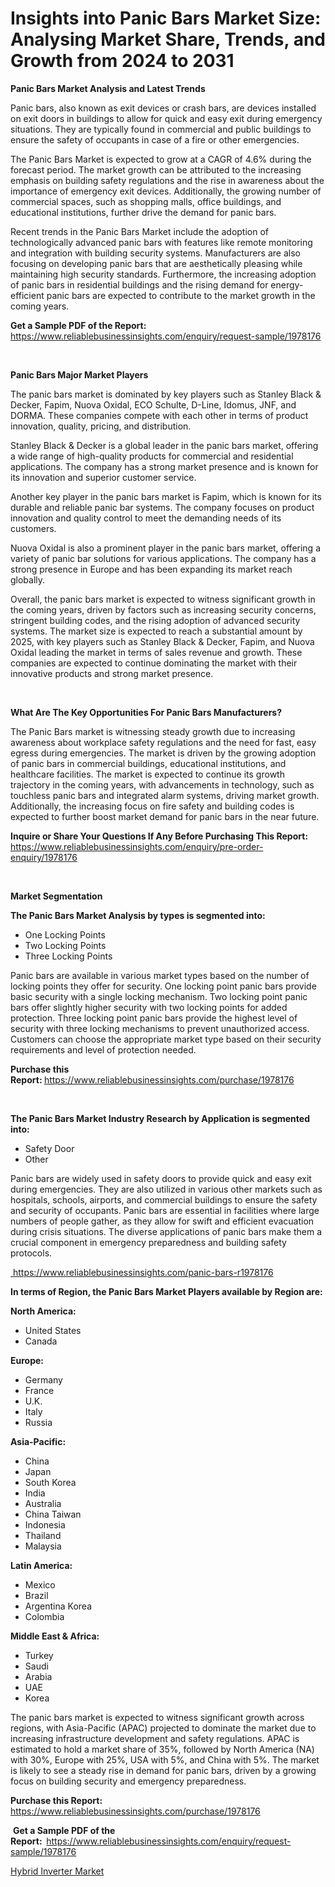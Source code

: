 <p><h1>Insights into Panic Bars Market Size: Analysing Market Share, Trends, and Growth from 2024 to 2031</h1></p><p><strong>Panic Bars Market Analysis and Latest Trends</strong></p>
<p><p>Panic bars, also known as exit devices or crash bars, are devices installed on exit doors in buildings to allow for quick and easy exit during emergency situations. They are typically found in commercial and public buildings to ensure the safety of occupants in case of a fire or other emergencies.</p><p>The Panic Bars Market is expected to grow at a CAGR of 4.6% during the forecast period. The market growth can be attributed to the increasing emphasis on building safety regulations and the rise in awareness about the importance of emergency exit devices. Additionally, the growing number of commercial spaces, such as shopping malls, office buildings, and educational institutions, further drive the demand for panic bars.</p><p>Recent trends in the Panic Bars Market include the adoption of technologically advanced panic bars with features like remote monitoring and integration with building security systems. Manufacturers are also focusing on developing panic bars that are aesthetically pleasing while maintaining high security standards. Furthermore, the increasing adoption of panic bars in residential buildings and the rising demand for energy-efficient panic bars are expected to contribute to the market growth in the coming years.</p></p>
<p><strong>Get a Sample PDF of the Report:&nbsp;</strong> <a href="https://www.reliablebusinessinsights.com/enquiry/request-sample/1978176">https://www.reliablebusinessinsights.com/enquiry/request-sample/1978176</a></p>
<p>&nbsp;</p>
<p><strong>Panic Bars Major Market Players</strong></p>
<p><p>The panic bars market is dominated by key players such as Stanley Black & Decker, Fapim, Nuova Oxidal, ECO Schulte, D-Line, Idomus, JNF, and DORMA. These companies compete with each other in terms of product innovation, quality, pricing, and distribution. </p><p>Stanley Black & Decker is a global leader in the panic bars market, offering a wide range of high-quality products for commercial and residential applications. The company has a strong market presence and is known for its innovation and superior customer service. </p><p>Another key player in the panic bars market is Fapim, which is known for its durable and reliable panic bar systems. The company focuses on product innovation and quality control to meet the demanding needs of its customers.</p><p>Nuova Oxidal is also a prominent player in the panic bars market, offering a variety of panic bar solutions for various applications. The company has a strong presence in Europe and has been expanding its market reach globally.</p><p>Overall, the panic bars market is expected to witness significant growth in the coming years, driven by factors such as increasing security concerns, stringent building codes, and the rising adoption of advanced security systems. The market size is expected to reach a substantial amount by 2025, with key players such as Stanley Black & Decker, Fapim, and Nuova Oxidal leading the market in terms of sales revenue and growth. These companies are expected to continue dominating the market with their innovative products and strong market presence.</p></p>
<p>&nbsp;</p>
<p><strong>What Are The Key Opportunities For Panic Bars Manufacturers?</strong></p>
<p><p>The Panic Bars market is witnessing steady growth due to increasing awareness about workplace safety regulations and the need for fast, easy egress during emergencies. The market is driven by the growing adoption of panic bars in commercial buildings, educational institutions, and healthcare facilities. The market is expected to continue its growth trajectory in the coming years, with advancements in technology, such as touchless panic bars and integrated alarm systems, driving market growth. Additionally, the increasing focus on fire safety and building codes is expected to further boost market demand for panic bars in the near future.</p></p>
<p><strong>Inquire or Share Your Questions If Any Before Purchasing This Report:</strong> <a href="https://www.reliablebusinessinsights.com/enquiry/pre-order-enquiry/1978176">https://www.reliablebusinessinsights.com/enquiry/pre-order-enquiry/1978176</a></p>
<p>&nbsp;</p>
<p><strong>Market Segmentation</strong></p>
<p><strong>The Panic Bars Market Analysis by types is segmented into:</strong></p>
<p><ul><li>One Locking Points</li><li>Two Locking Points</li><li>Three Locking Points</li></ul></p>
<p><p>Panic bars are available in various market types based on the number of locking points they offer for security. One locking point panic bars provide basic security with a single locking mechanism. Two locking point panic bars offer slightly higher security with two locking points for added protection. Three locking point panic bars provide the highest level of security with three locking mechanisms to prevent unauthorized access. Customers can choose the appropriate market type based on their security requirements and level of protection needed.</p></p>
<p><strong>Purchase this Report:&nbsp;</strong><a href="https://www.reliablebusinessinsights.com/purchase/1978176">https://www.reliablebusinessinsights.com/purchase/1978176</a></p>
<p>&nbsp;</p>
<p><strong>The Panic Bars Market Industry Research by Application is segmented into:</strong></p>
<p><ul><li>Safety Door</li><li>Other</li></ul></p>
<p><p>Panic bars are widely used in safety doors to provide quick and easy exit during emergencies. They are also utilized in various other markets such as hospitals, schools, airports, and commercial buildings to ensure the safety and security of occupants. Panic bars are essential in facilities where large numbers of people gather, as they allow for swift and efficient evacuation during crisis situations. The diverse applications of panic bars make them a crucial component in emergency preparedness and building safety protocols.</p></p>
<p><a href="https://www.reliablebusinessinsights.com/panic-bars-r1978176">&nbsp;https://www.reliablebusinessinsights.com/panic-bars-r1978176</a></p>
<p><strong>In terms of Region, the Panic Bars Market Players available by Region are:</strong></p>
<p>
    <p> <strong> North America: </strong>
        <ul>
            <li>United States</li>
            <li>Canada</li>
        </ul>
        </p> 
    <p> <strong> Europe: </strong>
        <ul>
            <li>Germany</li>
            <li>France</li>
            <li>U.K.</li>
            <li>Italy</li>
            <li>Russia</li>
        </ul>
        </p> 
    <p> <strong> Asia-Pacific: </strong>
        <ul>
            <li>China</li>
            <li>Japan</li>
            <li>South Korea</li>
            <li>India</li>
            <li>Australia</li>
            <li>China Taiwan</li>
            <li>Indonesia</li>
            <li>Thailand</li>
            <li>Malaysia</li>
        </ul>
        </p> 
    <p> <strong> Latin America: </strong>
        <ul>
            <li>Mexico</li>
            <li>Brazil</li>
            <li>Argentina Korea</li>
            <li>Colombia</li>
        </ul>
        </p> 
    <p> <strong> Middle East & Africa: </strong>
        <ul>
            <li>Turkey</li>
            <li>Saudi</li>
            <li>Arabia</li>
            <li>UAE</li>
            <li>Korea</li>
        </ul>
    </p>
    </p>
<p><p>The panic bars market is expected to witness significant growth across regions, with Asia-Pacific (APAC) projected to dominate the market due to increasing infrastructure development and safety regulations. APAC is estimated to hold a market share of 35%, followed by North America (NA) with 30%, Europe with 25%, USA with 5%, and China with 5%. The market is likely to see a steady rise in demand for panic bars, driven by a growing focus on building security and emergency preparedness.</p></p>
<p><strong>Purchase this Report: </strong><a href="https://www.reliablebusinessinsights.com/purchase/1978176">https://www.reliablebusinessinsights.com/purchase/1978176</a></p>
<p>&nbsp;<strong>Get a Sample PDF of the Report:&nbsp;&nbsp;</strong><a href="https://www.reliablebusinessinsights.com/enquiry/request-sample/1978176">https://www.reliablebusinessinsights.com/enquiry/request-sample/1978176</a></p>
<p><strong></strong></p>
<p><p><a href="https://github.com/DougSchmidt26/Market-Research-Report-List-1/blob/main/hybrid-inverter-market.md">Hybrid Inverter Market</a></p></p>